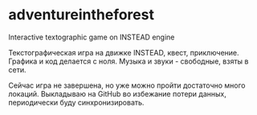 # adventureintheforest
Interactive textographic game on INSTEAD engine

Текстографическая игра на движке INSTEAD, квест, приключение. Графика и код делается с ноля. Музыка и звуки - свободные, взяты в сети.

Сейчас игра не завершена, но уже можно пройти достаточно много локаций. Выкладываю на GitHub во избежание потери данных, периодически буду синхронизировать.